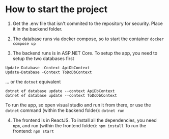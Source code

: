 # How to start the project

1. Get the .env file that isn't commited to the repository for security. Place it in the backend folder.

2. The database runs via docker compose, so to start the container
```docker compose up```

3. The backend runs is in ASP.NET Core.
To setup the app, you need to setup the two databases first
```
Update-Database -Context ApiDbContext
Update-Database -Context ToDoDbContext
```
... or the `dotnet` equivalent
```
dotnet ef database update --context ApiDbContext
dotnet ef database update --context ToDoDbContext
```



To run the app, so open visual studio and run it from there, or use the `dotnet` command (within the backend folder):
```dotnet run```

4. The frontend is in ReactJS.
To install all the dependencies, you need `npm`, and run (within the frontend folder):
```npm install```
To run the frontend:
```npm start```

